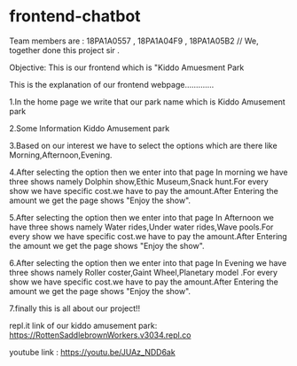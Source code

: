 # frontend-chatbot

Team members are : 18PA1A0557 , 18PA1A04F9 , 18PA1A05B2 // We, together done this project sir .

Objective: This is our frontend which is "Kiddo Amuesment Park

This is the explanation of our frontend webpage.............

1.In the home page we write that our park name which is Kiddo Amusement park

2.Some Information Kiddo Amusement park

3.Based on our interest we have to select the options which are there like Morning,Afternoon,Evening.

4.After selecting the option then we enter into that page In morning we have three shows namely Dolphin show,Ethic Museum,Snack hunt.For every show we have specific cost.we have to pay the amount.After Entering the amount we get the page shows "Enjoy the show".

5.After selecting the option then we enter into that page In Afternoon we have three shows namely Water rides,Under water rides,Wave pools.For every show we have specific cost.we have to pay the amount.After Entering the amount we get the page shows "Enjoy the show".

6.After selecting the option then we enter into that page In Evening we have three shows namely Roller coster,Gaint Wheel,Planetary model .For every show we have specific cost.we have to pay the amount.After Entering the amount we get the page shows "Enjoy the show".

7.finally this is all about our project!!

repl.it link of our kiddo amusement park: https://RottenSaddlebrownWorkers.v3034.repl.co

youtube link : https://youtu.be/JUAz_NDD6ak


